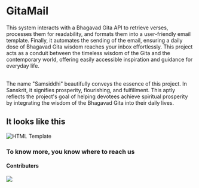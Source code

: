 # GitaMail

 This system interacts with a Bhagavad Gita API to retrieve verses, processes them for readability, and formats them into a user-friendly email template. Finally, it automates the sending of the email, ensuring a daily dose of Bhagavad Gita wisdom reaches your inbox effortlessly. This project acts as a conduit between the timeless wisdom of the Gita and the contemporary world, offering easily accessible inspiration and guidance for everyday life.

 <br>
 The name "Samsiddhi" beautifully conveys the essence of this project. In Sanskrit, it signifies prosperity, flourishing, and fulfillment. This aptly reflects the project's goal of helping devotees achieve spiritual prosperity by integrating the wisdom of the Bhagavad Gita into their daily lives.

## It looks like this

![HTML Template](https://github.com/sam-913/GitaMail-Samsiddhi/blob/2b2f72007eac074be2b70d3cc93da17d6a4bb033/demo_MAIL.png)
### To know more, you know where to reach us

#### Contributers 

<a href="https://github.com/aloner-pro/GitaMail-Samsiddhi/graphs/contributors">
  <img src="https://contrib.rocks/image?repo=aloner-pro/GitaMail-Samsiddhi" />
</a>
